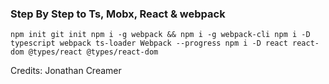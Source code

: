 ### Step By Step to Ts, Mobx, React & webpack


`
npm init
git init
npm i -g webpack && npm i -g webpack-cli
npm i -D typescript webpack ts-loader
Webpack --progress
npm i -D react react-dom @types/react @types/react-dom
`

Credits: Jonathan Creamer